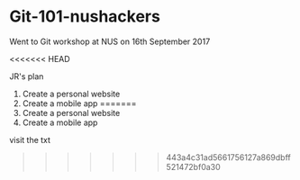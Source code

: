 # Git-101-nushackers

Went to Git workshop at NUS on 16th September 2017 

<<<<<<< HEAD

JR's plan
1. Create a personal website
2. Create a mobile app
=======
1. Create a personal website
2. Create a mobile app

visit the txt 
>>>>>>> 443a4c31ad5661756127a869dbff521472bf0a30
